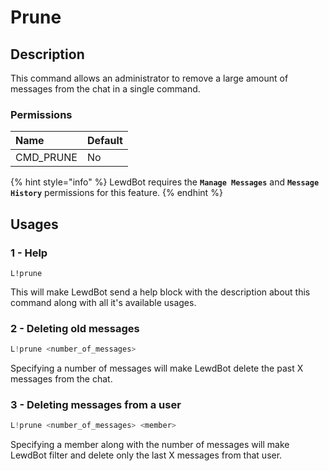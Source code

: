 # Prune

## Description

This command allows an administrator to remove a large amount of messages from the chat in a single command.

### Permissions

| Name | Default |
| :--- | :--- |
| CMD\_PRUNE | No |

{% hint style="info" %}
LewdBot requires the **`Manage Messages`** and **`Message History`** permissions for this feature.
{% endhint %}

## Usages

### 1 - Help

```text
L!prune
```

This will make LewdBot send a help block with the description about this command along with all it's available usages.

### 2 - Deleting old messages

```java
L!prune <number_of_messages>
```

Specifying a number of messages will make LewdBot delete the past X messages from the chat.

### 3 - Deleting messages from a user

```java
L!prune <number_of_messages> <member>
```

Specifying a member along with the number of messages will make LewdBot filter and delete only the last X messages from that user.

